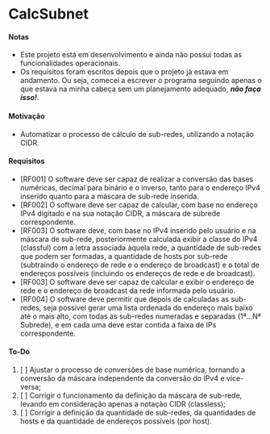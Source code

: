 # CalcSubnet

#### Notas 

- Este projeto está em desenvolvimento e ainda não possui todas as funcionalidades operacionais.
- Os requisitos foram escritos depois que o projeto já estava em andamento. Ou seja, comecei a escrever o programa seguindo apenas o que estava na minha cabeça sem um planejamento adequado, ***não faça isso!***.

#### Motivação 
- Automatizar o processo de cálculo de sub-redes, utilizando a notação CIDR.

#### Requisitos 

- [RF001] O software deve ser capaz de realizar a conversão das bases numéricas, decimal para binário e o inverso, tanto para o endereço IPv4 inserido quanto para a máscara de sub-rede inserida.
- [RF002] O software deve ser capaz de calcular, com base no endereço IPv4 digitado e na sua notação CIDR, a máscara de subrede correspondente.
- [RF003] O software deve, com base no IPv4 inserido pelo usuário e na máscara de sub-rede, posteriormente calculada exibir a classe do IPv4 (classful) com a letra associada àquela rede, a quantidade de sub-redes que podem ser formadas, a quantidade de hosts por sub-rede (subtraindo o endereço de rede e o endereço de broadcast) e o total de endereços possíveis (incluindo os endereços de rede e de broadcast).
- [RF003] O software deve ser capaz de calcular e exibir o endereço de rede e o endereço de broadcast da rede informada pelo usuário.
- [RF004] O software deve permitir que depois de calculadas as sub-redes, seja possível gerar uma lista ordenada do endereço mais baixo até o mais alto, com todas as sub-redes numeradas e separadas (1ª...Nª Subrede), e em cada uma deve estar contida a faixa de IPs correspondente.

#### To-Do 

1. [ ] Ajustar o processo de conversões de base numérica, tornando a conversão da máscara independente da conversão do IPv4 e vice-versa;
2. [ ] Corrigir o funcionamento da definição da máscara de sub-rede, levando em consideração apenas a notação CIDR (classless);
3. [ ] Corrigir a definição da quantidade de sub-redes, da quantidades de hosts e da quantidade de endereços possíveis (por host).
